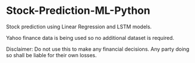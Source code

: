 # Stock-Prediction-ML-Python
Stock prediction using Linear Regression and LSTM models.

Yahoo finance data is being used so no additional dataset is required.

Disclaimer: Do not use this to make any financial decisions. Any party doing so shall be liable for their own losses. 
